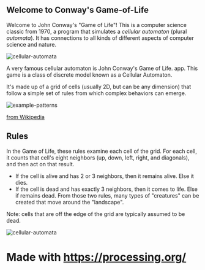 ## Welcome to Conway's Game-of-Life

Welcome to John Conway's "Game of Life"! This is a computer science
classic from 1970, a program that simulates a _cellular automaton_
(plural _automata_). It has connections to all kinds of different
aspects of computer science and nature.

![cellular-automata](https://media.giphy.com/media/d7SnByEMkrdeoVQ2lT/giphy.gif)

A very famous cellular automaton is John Conway's Game of Life. app. 
This game is a class of discrete model known as a Cellular Automaton.

It's made up of a grid of cells (usually 2D, but can be any dimension) that follow a simple set of rules from which complex behaviors can emerge.

![example-patterns](https://media.giphy.com/media/4VVZTvTqzRR0BUwNIH/giphy.gif)

[from Wikipedia](https://en.wikipedia.org/wiki/Conway%27s_Game_of_Life#Examples_of_patterns)

## Rules
In the Game of Life, these rules examine each cell of the grid. For each cell, it counts that cell's eight neighbors (up, down, left, right, and diagonals), and then act on that result.

- If the cell is alive and has 2 or 3 neighbors, then it remains alive. Else it dies.
- If the cell is dead and has exactly 3 neighbors, then it comes to life. Else if remains dead.
From those two rules, many types of "creatures" can be created that move around the "landscape".

Note: cells that are off the edge of the grid are typically assumed to be dead.

![cellular-automata](https://media.giphy.com/media/eKVQGBN9NTV2vNpqZA/giphy.gif)
# Made with https://processing.org/
